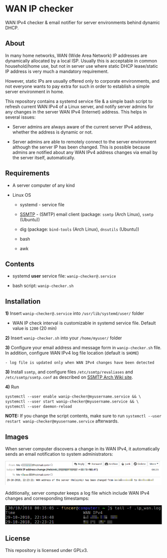 # WAN IP checker

WAN IPv4 checker & email notifier for server environments behind dynamic DHCP.

## About

In many home networks, WAN (Wide Area Network) IP addresses are dynamically allocated by a local ISP. Usually this is acceptable in common household/home use, but not in server use where static DHCP lease/static IP address is very much a mandatory requirement.

However, static IPs are usually offered only to corporate environments, and not everyone wants to pay extra for such in order to establish a simple server environment in home.

This repository contains a systemd service file & a simple bash script to refresh current WAN IPv4 of a Linux server, and notify server admins for any changes in the server WAN IPv4 (Internet) address. This helps in several issues:

- Server admins are always aware of the current server IPv4 address, whether the address is dynamic or not.

- Server admins are able to remotely connect to the server environment although the server IP has been changed. This is possible because admins are notified about any WAN IPv4 address changes via email by the server itself, automatically.

## Requirements

- A server computer of any kind

- Linux OS

    - systemd - service file

    - [SSMTP](https://wiki.archlinux.org/index.php/SSMTP) - (SMTP) email client (package: `ssmtp` (Arch Linux), `ssmtp` (Ubuntu))
    
    - dig (package: `bind-tools` (Arch Linux), `dnsutils` (Ubuntu))

    - bash

    - awk

## Contents

- systemd **user** service file: `wanip-checker@.service`

- bash script: `wanip-checker.sh`

## Installation

**1)** Insert `wanip-checker@.service` into `/usr/lib/systemd/user/` folder

- WAN IP check interval is customizable in systemd service file. Default value is `1200` (20 min)

**2)** Insert `wanip-checker.sh` into your `/home/myuser/` folder

**3)** Configure your email address and message form in `wanip-checker.sh` file. In addition, configure WAN IPv4 log file location (default is `$HOME`)

    - log file is updated only when WAN IPv4 changes have been detected

**3)** Install `ssmtp`, and configure files `/etc/ssmtp/revaliases` and `/etc/ssmtp/ssmtp.conf` as described on [SSMTP Arch Wiki site](https://wiki.archlinux.org/index.php/SSMTP).

**4)** Run

```
systemctl --user enable wanip-checker@myusername.service && \
systemctl --user start wanip-checker@myusername.service && \
systemctl --user daemon-reload

```

**NOTE:** If you change the script contents, make sure to run `systemctl --user restart wanip-checker@myusername.service` afterwards.

## Images

When server computer discovers a change in its WAN IPv4, it automatically sends an email notification to system administrators:

![](images/wanip_email.png)

Additionally, server computer keeps a log file which include WAN IPv4 changes and corresponding timestamps:

![](images/wanip_log.png)

## License

This repository is licensed under GPLv3.
